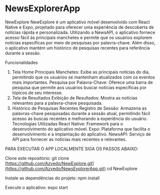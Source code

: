 # NewsExplorerApp
NewExplore
NewExplore é um aplicativo móvel desenvolvido com React Native e Expo, projetado para oferecer uma experiência de descoberta de notícias rápida e personalizada. Utilizando a NewsAPI, o aplicativo fornece acesso fácil às principais manchetes e permite que os usuários explorem notícias específicas por meio de pesquisas por palavra-chave. Além disso, o aplicativo mantém um histórico de pesquisas recentes para referência durante a sessão.

Funcionalidades
1. Tela Home
Principais Manchetes: Exibe as principais notícias do dia, permitindo que os usuários se mantenham atualizados com os eventos mais importantes.
Pesquisa por Palavra-Chave: Oferece uma barra de pesquisa que permite aos usuários buscar notícias específicas por tópicos de seu interesse.
2. Tela de Resultados
Exibição de Resultados: Mostra as notícias relevantes para a palavra-chave pesquisada.
3. Histórico de Pesquisas Recentes
Registro de Sessão: Armazena as palavras-chave pesquisadas durante a sessão atual, permitindo fácil acesso às buscas recentes e melhorando a experiência do usuário.
Tecnologias Utilizadas
React Native: Framework para o desenvolvimento do aplicativo móvel.
Expo: Plataforma que facilita o desenvolvimento e a implantação do aplicativo.
NewsAPI: Serviço de API para fornecer as notícias mais recentes e relevantes.


PARA EXECUTAR O APP LOCALMENTE SIGA OS PASSOS ABAIXO:

Clone este repositório: 
git clone [https://github.com/Azvedo/NewExplore.git](https://github.com/Azvedo/NewsExplorerApp.git)
cd NewExplore

Instale as dependências do projeto:
npm install

Execute o aplicativo:
expo start
